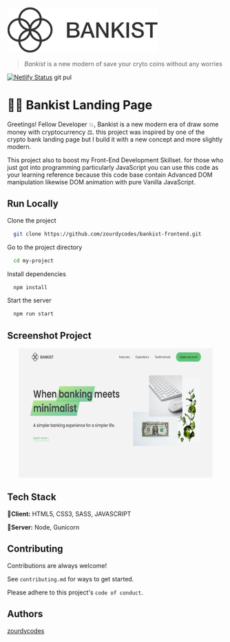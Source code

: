 <img alt="bankist-easy-to-share" src="./src/img/logo-removebg-preview.png" width="350">

> _Bankist_ is a new modern of save your cryto coins without any worries

[![Netlify Status](https://api.netlify.com/api/v1/badges/9e4a7551-0948-43a0-b349-5b2f0462dd6b/deploy-status)](https://app.netlify.com/sites/bankist-crypto/deploys)
git pul

# 🐱‍🏍 Bankist Landing Page

Greetings! Fellow Developer 💥, Bankist is a new modern era of draw some money with cryptocurrency ⚖.
this project was inspired by one of the crypto bank landing page but I build it with a new concept
and more slightly modern.

This project also to boost my Front-End Development Skillset.
for those who just got into programming particularly JavaScript you can use this code as your learning reference
because this code base contain Advanced DOM manipulation likewise DOM animation with
pure Vanilla JavaScript.

## Run Locally

Clone the project

```bash
  git clone https://github.com/zourdycodes/bankist-frontend.git
```

Go to the project directory

```bash
  cd my-project
```

Install dependencies

```bash
  npm install
```

Start the server

```bash
  npm run start
```

## Screenshot Project

<center><img alt="bankist-easy-to-share" src="./src/img/ss.png" width="450" height="300"></center>

## Tech Stack

🚀**Client:** HTML5, CSS3, SASS, JAVASCRIPT

🚀**Server:** Node, Gunicorn

## Contributing

Contributions are always welcome!

See `contributing.md` for ways to get started.

Please adhere to this project's `code of conduct`.

## Authors

[zourdycodes](https://zourdycodes.netlify.app/)
